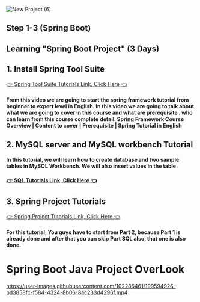 ![New Project (6)](https://user-images.githubusercontent.com/102286461/200030921-523734a7-a65f-479d-a5c9-4281b42587ec.jpg)



<h2>Step 1-3 (Spring Boot)</h2>

<h2>Learning "Spring Boot Project" (3 Days) </h2>

<h2>1. Install Spring Tool Suite</h2>

[:point_right: Spring Tool Suite Tutorials Link, Click Here :point_left:](https://www.youtube.com/watch?v=sssK5rdxU3s&list=PLHEC-mrOqF64uAC3GJFhqrgOh0xaoi1Wn&index=1)


<h4>From this video we are going to start the spring framework tutorial from beginner to expert level in English.
In this video we are going to talk about what we are going to cover in this course and what are prerequisite  .
who can learn from this course complete detail.
Spring Framework Course Overview | Content to cover | Prerequisite | Spring Tutorial in English</h4>

<h2>2. MySQL server and MySQL workbench Tutorial</h2>

<h4>In this tutorial, we will learn how to create database and two sample tables in MySQL Workbench. We will also insert values in the table.<h4>

[:point_right: SQL Tutorials Link, Click Here :point_left:](https://www.youtube.com/watch?v=dHKYfRLGwbo&list=PLHEC-mrOqF64uAC3GJFhqrgOh0xaoi1Wn&index=3)

<h2>3. Spring Project Tutorials</h2>

[:point_right: Spring Project Tutorials Link, Click Here :point_left:](https://www.youtube.com/playlist?list=PLHEC-mrOqF64uAC3GJFhqrgOh0xaoi1Wn)

<h4>For this tutorial, You guys have to start from Part 2, because Part 1 is already done and after that you can skip Part SQL also, that one is also done.<h4>





# Spring Boot Java Project OverLook

https://user-images.githubusercontent.com/102286461/199594926-bd3858fc-f584-4324-8b06-8ac233d4296f.mp4

